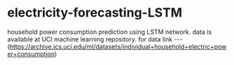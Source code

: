 # electricity-forecasting-LSTM
household power consumption prediction using LSTM network. data is available at UCI machine learning repository.
for data link --- (https://archive.ics.uci.edu/ml/datasets/individual+household+electric+power+consumption)
